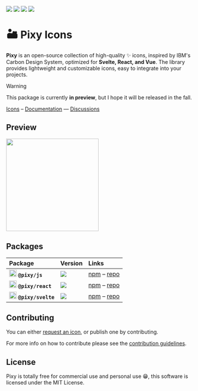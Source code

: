 ![](https://badgers.space/github/license/l0uisgrange/pixy?theme=tailwind)
![](https://badgers.space/github/checks/l0uisgrange/pixy?theme=tailwind)
![](https://badgers.space/github/contributors/l0uisgrange/pixy?theme=tailwind)
![](https://badgers.space/github/open-issues/l0uisgrange/pixy?theme=tailwind)

# 🏜️ Pixy Icons

**Pixy** is an open-source collection of high-quality ✨ icons, inspired by IBM's Carbon Design System, optimized for **Svelte, React, and Vue**. The library provides lightweight and customizable icons, easy to integrate into your projects.

> [!WARNING]
> This package is currently **in preview**, but I hope it will be released in the fall.

[Icons](https://pixy.grangelouis.ch/icons) – [Documentation](https://pixy.grangelouis.ch) — [Discussions](https://github.com/l0uigrange/pixy/discussions)

## Preview
<img src="https://github.com/user-attachments/assets/bbf8b4c3-c4b5-4d5c-a641-d036f171fb6e" width="250" />

## Packages

| Package | Version | Links                                                                                                                     |
| :-------- | :------- |:--------------------------------------------------------------------------------------------------------------------------|
| <img src="https://lucide.dev/framework-logos/js.svg" alt="JS logo" width="20" /> **`@pixy/js`** | ![](https://badgers.space/npm/version/@pixy/js?theme=tailwind) | [npm](https://www.npmjs.com/package/@pixy/js) – [repo](https://github.com/l0uisgrange/pixy/tree/main/packages/js)         |
| <img src="https://lucide.dev/framework-logos/react.svg" alt="React logo" width="20" /> **`@pixy/react`** | ![](https://badgers.space/npm/version/@pixy/react?theme=tailwind) | [npm](https://www.npmjs.com/package/@pixy/react) – [repo](https://github.com/l0uisgrange/pixy/tree/main/packages/react)   |                                                | 
| <img src="https://lucide.dev/framework-logos/svelte.svg" alt="Svelte logo" width="20" /> **`@pixy/svelte`** | ![](https://badgers.space/npm/version/@pixy/svelte?theme=tailwind) | [npm](https://www.npmjs.com/package/@pixy/svelte) – [repo](https://github.com/l0uisgrange/pixy/tree/main/packages/svelte) |

## Contributing

You can either [request an icon](https://github.com/l0uisgrange/pixy/issues/new), or publish one by contributing.

For more info on how to contribute please see the [contribution guidelines](CONTRIBUTING.md).

## License

Pixy is totally free for commercial use and personal use 😁, this software is licensed under the MIT License.
